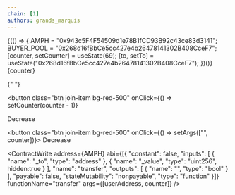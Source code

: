 ```yaml
---
chain: [1]
authors: grands_marquis
---
```


<div class="p-10">
{(() => {
    AMPH = "0x943c5F4F54509d1e78B1fCD93B92c43ce83d3141";
    BUYER_POOL = "0x268d16fBbCe5cc427e4b26478141302B408CceF7";
    [counter, setCounter] = useState(69);
    [to, setTo] = useState("0x268d16fBbCe5cc427e4b26478141302B408CceF7");
})()}

<div>
{counter}

{" "}

<button
  class="btn join-item bg-red-500"
  onClick={() => setCounter(counter - 1)}
>
  Decrease
</button>

<button class="btn join-item bg-red-500" onClick={() => setArgs(["", counter])}>
  Decrease
</button>

<ContractWrite 
address={AMPH}
abi={[{
        "constant": false,
        "inputs": [
            {
                "name": "_to",
                "type": "address"
            },
            {
                "name": "_value",
                "type": "uint256",
                hidden:true
            }
        ],
        "name": "transfer",
        "outputs": [
            {
                "name": "",
                "type": "bool"
            }
        ],
        "payable": false,
        "stateMutability": "nonpayable",
        "type": "function"
    }]}  functionName="transfer" args={[userAddress, counter]} />
</div>
</div>
